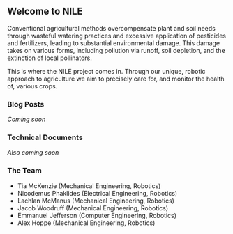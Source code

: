 ## Welcome to NILE

Conventional agricultural methods overcompensate plant and soil needs through wasteful watering practices and excessive application of pesticides and fertilizers, leading to substantial environmental damage. This damage takes on various forms, including pollution via runoff, soil depletion, and the extinction of local pollinators.

This is where the NILE project comes in. Through our unique, robotic approach to agriculture we aim to precisely care for, and monitor the health of, various crops.

### Blog Posts

_Coming soon_

### Technical Documents

_Also coming soon_

### The Team
- Tia McKenzie        (Mechanical Engineering, Robotics)
- Nicodemus Phaklides (Electrical Engineering, Robotics)
- Lachlan McManus     (Mechanical Engineering, Robotics)
- Jacob Woodruff      (Mechanical Engineering, Robotics)
- Emmanuel Jefferson  (Computer Engineering,   Robotics)
- Alex Hoppe          (Mechanical Engineering, Robotics)
